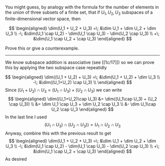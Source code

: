 You might guess, by analogy with the formula for the number of elements in the union of three subsets of a finite set, that if $U_1,U_2,U_3$ subspaces of a finite-dimensional vector space, then

$$
\begin{aligned}
\dim(U_1 + U_2 + U_3)
=\; &\dim U_1 + \dim U_2 + \dim U_3 \\
-\; &\dim(U_1 \cap U_2) - \dim(U_1 \cap U_3) - \dim(U_2 \cap U_3) \\
+\; &\dim(U_1 \cap U_2 + \cap U_3)
\end{aligned}
$$

Prove this or give a counterexample.

---

We know subspace addition is associative (see [[1c/17]]) so we can prove this by applying the two subspace case repeatidly

$$
\begin{aligned}
\dim((U_1 + U_2) + U_3)
=\; &\dim(U_1 + U_2) + \dim U_3 \\
-\; &\dim((U_1+U_2) \cap U_3) \\
\end{aligned}
$$
Since $(U_1 + U_2) \cap U_3 = (U_1 \cap U_3)+ (U_2 \cap U_3)$ we can write
$$
\begin{aligned}
\dim((U_1+U_2)\cap U_3)
&= \dim((U_1\cap U_3) + (U_2 \cap U_3)) \\
&= \dim U_1 \cap U_3 + \dim U_2 \cap U_3 \\
&- \dim U_1\cap U_2 \cap U_3
\end{aligned}
$$
In the last line I used
$$
(U_1\cap U_3) \cap (U_2 \cap U_3)) = U_1 \cap U_2 \cap U_3
$$
Anyway, combine this with the previous result to get
$$
\begin{aligned}
\dim(U_1 + U_2 + U_3)
=\; &\dim U_1 + \dim U_2 + \dim U_3 \\
-\; &\dim(U_1 \cap U_2) - \dim(U_1 \cap U_3) - \dim(U_2 \cap U_3) \\
+\; &\dim(U_1 \cap U_2 + \cap U_3)
\end{aligned}
$$
As desired